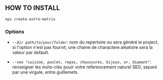 ## HOW TO INSTALL

```bash
npx create-astro-matrix
```

### Options

* `--dir path/to/your/folder`: nom du repertoire ou sera généré le project, si l'option n'est pas fournit, une chaine de charactere aleatoire sera la valeur par default.

* `--seo "cuisine, poulet, repas, chaussures, bijoux, or, diamant"`: renseigner les mots-clés pouir votre referencement naturel SEO, separé par une virgule, entre guillemets.



